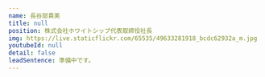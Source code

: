 ```yaml
---
name: 長谷部貴美
title: null
position: 株式会社ホワイトシップ代表取締役社長
img: https://live.staticflickr.com/65535/49633281918_bcdc62932a_m.jpg
youtubeId: null
detail: false
leadSentence: 準備中です。
---
```

